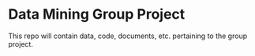 # Data Mining Group Project
This repo will contain data, code, documents, etc. pertaining to the group project. 
